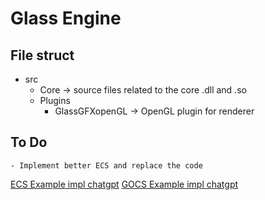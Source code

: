 # Glass Engine

## File struct
 - src
    - Core -> source files related to the core .dll and .so
    - Plugins
        - GlassGFXopenGL -> OpenGL plugin for renderer

## To Do
    - Implement better ECS and replace the code

[ECS Example impl chatgpt](https://chatgpt.com/c/67474bb8-531c-800b-b5df-3096f9a49976)
[GOCS Example impl chatgpt](https://chatgpt.com/c/6747a1a2-e390-800b-b637-0dd83e9ffa2c)